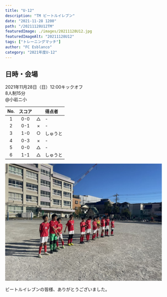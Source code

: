 ```yaml
---
title: "U-12"
description: "TM ビートルイレブン"
date: "2021-11-28 1200"
path: "/20211128U12TM"
featuredImage: ./images/20211128U12.jpg
featuredImageAlt: "20211128U12"
tags: ["トレーニングマッチ"]
author: "FC Esblanco"
category: "2021年度U-12"
---
```


## 日時・会場

2021年11月28日（日）12:00キックオフ<br>
8人制15分<br>
@小岩ニ小

| No.| スコア |   | 得点者  |
|:--:|:------:|:-:|:--------|
| 1  | 0-0 | △ |- |
| 2  | 0-1 | × |- |
| 3  | 1-0 | ○ |しゅうと|
| 4  | 0-3 | × |- |
| 5  | 0-0 | △ |- |
| 6  | 1-1 | △ |しゅうと |

![20211128U12](./images/20211128U12B.jpg "U12TM")

ビートルイレブンの皆様、ありがとうございました。